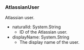 ### AtlassianUser
Atlassian user.

- naturalId: System.String
  - ID of the Atlassian user.
- displayName: System.String
  - The display name of the user.
